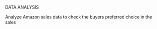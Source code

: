 
  DATA ANALYSIS
     
  Analyze Amazon sales data to check the buyers preferred choice in the sales
     
